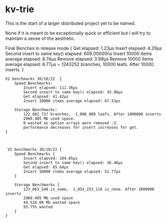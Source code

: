 # kv-trie

This is the start of a larger distributed project yet to be named.

None if it is meant to be exceptionally quick or efficient but i will try to maintain a sense of the aesthetic.

Final Benches in release mode {
    Get elapsed: 1.23µs
    Insert elapsed: 4.29µs
    Second insert to same key() elapsed: 609.00000ns
    Insert 10000 items average elapsed: 8.74µs
    Remove elapsed: 3.99µs
    Remove 10000 items average elapsed: 6.77µs
    ~ 1243252 branches, 10000 leafs. After 10000 inserts.
}



```
V2 benchmarks 30/10/22  {
    Speed Benchmarks:
        Insert elapsed: 111.36µs
        Second insert to same key() elapsed: 43.90µs
        Get elapsed: 41.42µs
        Insert 10000 items average elapsed: 67.53µs

    Storage Benchmarks:
        122_682_717 branches,  1_000_000 leafs. After 1000000 inserts
        2968.405 Mb used space.
        0 wasted as option arrays were removed :3.
        performance decreases for insert increases for get.
}



 V1 benchmarks 30/10/22 { 
    Speed Benchmarks {
        Insert elapsed: 104.05µs
        Second insert to same key() elapsed: 36.46µs
        Get elapsed: 65.64µs
        Insert 10000 items average elapsed: 52.77µs
    }
    
    Storage Benchmarks {
        123_683_540 is_some,  1_855_253_116 is_none. After 1000000 inserts
        2968.405 Mb used space
        44_526.08 Mb wasted space
        93.75% wasted 
    }
}
